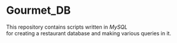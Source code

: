 # Gourmet_DB

This repository contains scripts written in <i>MySQL</i> <br>for creating a restaurant database and making various queries in it.

